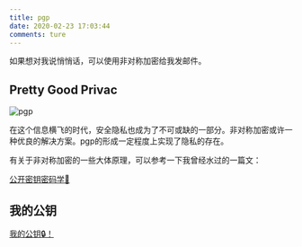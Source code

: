 ```yaml
---
title: pgp
date: 2020-02-23 17:03:44
comments: ture
---
```


<div class="markdown-body">

如果想对我说悄悄话，可以使用非对称加密给我发邮件。

## Pretty Good Privac

![pgp](/defect/images/pgp/pgp.png)

在这个信息横飞的时代，安全隐私也成为了不可或缺的一部分。非对称加密或许一种优良的解决方案。pgp的形成一定程度上实现了隐私的存在。

有关于非对称加密的一些大体原理，可以参考一下我曾经水过的一篇文：

[公开密钥密码学🔑 ](/defect/public-key-cryptgraphy.html)

## 我的公钥

[我的公钥🔒！](https://1drv.ms/u/s!ArC4gW7Dc7wWhd5PD8R_o6Mmhp2LxA?e=Ivpa8X)

</div>